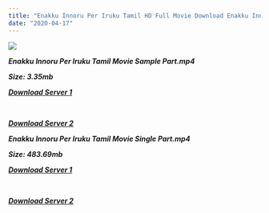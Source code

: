 ```yaml
---
title: "Enakku Innoru Per Iruku Tamil HD Full Movie Download Enakku Innoru Per Iruku Tamil HD Movie Download"
date: "2020-04-17"
---
```


![](https://images.moviebuff.com/4558cd2f-665a-44ce-aa4e-8b6511a541f1?w=1000)

**_Enakku Innoru Per Iruku Tamil Movie Sample Part.mp4_**

**_Size: 3.35mb_**

**_[Download Server 1](http://dl2.tamilsrcg.xyz/load/2016/Enakku{300377c8a1a3ba2999b4bbe3381b1ea1a812b0b70d21946c68d529294a5c2999}20Innoru{300377c8a1a3ba2999b4bbe3381b1ea1a812b0b70d21946c68d529294a5c2999}20Per{300377c8a1a3ba2999b4bbe3381b1ea1a812b0b70d21946c68d529294a5c2999}20Iruku/Enakku{300377c8a1a3ba2999b4bbe3381b1ea1a812b0b70d21946c68d529294a5c2999}20Innoru{300377c8a1a3ba2999b4bbe3381b1ea1a812b0b70d21946c68d529294a5c2999}20Per{300377c8a1a3ba2999b4bbe3381b1ea1a812b0b70d21946c68d529294a5c2999}20Iruku{300377c8a1a3ba2999b4bbe3381b1ea1a812b0b70d21946c68d529294a5c2999}20(2016){300377c8a1a3ba2999b4bbe3381b1ea1a812b0b70d21946c68d529294a5c2999}20HDRip{300377c8a1a3ba2999b4bbe3381b1ea1a812b0b70d21946c68d529294a5c2999}20Sample{300377c8a1a3ba2999b4bbe3381b1ea1a812b0b70d21946c68d529294a5c2999}20HD.mp4)_**

**_[  
](http://dl2.tamilsrcg.xyz/load/2016/Enakku{300377c8a1a3ba2999b4bbe3381b1ea1a812b0b70d21946c68d529294a5c2999}20Innoru{300377c8a1a3ba2999b4bbe3381b1ea1a812b0b70d21946c68d529294a5c2999}20Per{300377c8a1a3ba2999b4bbe3381b1ea1a812b0b70d21946c68d529294a5c2999}20Iruku/Enakku{300377c8a1a3ba2999b4bbe3381b1ea1a812b0b70d21946c68d529294a5c2999}20Innoru{300377c8a1a3ba2999b4bbe3381b1ea1a812b0b70d21946c68d529294a5c2999}20Per{300377c8a1a3ba2999b4bbe3381b1ea1a812b0b70d21946c68d529294a5c2999}20Iruku{300377c8a1a3ba2999b4bbe3381b1ea1a812b0b70d21946c68d529294a5c2999}20(2016){300377c8a1a3ba2999b4bbe3381b1ea1a812b0b70d21946c68d529294a5c2999}20HDRip{300377c8a1a3ba2999b4bbe3381b1ea1a812b0b70d21946c68d529294a5c2999}20Sample{300377c8a1a3ba2999b4bbe3381b1ea1a812b0b70d21946c68d529294a5c2999}20HD.mp4)_**

**_[Download Server 2](http://dl2.tamilsrcg.xyz/load/2016/Enakku{300377c8a1a3ba2999b4bbe3381b1ea1a812b0b70d21946c68d529294a5c2999}20Innoru{300377c8a1a3ba2999b4bbe3381b1ea1a812b0b70d21946c68d529294a5c2999}20Per{300377c8a1a3ba2999b4bbe3381b1ea1a812b0b70d21946c68d529294a5c2999}20Iruku/Enakku{300377c8a1a3ba2999b4bbe3381b1ea1a812b0b70d21946c68d529294a5c2999}20Innoru{300377c8a1a3ba2999b4bbe3381b1ea1a812b0b70d21946c68d529294a5c2999}20Per{300377c8a1a3ba2999b4bbe3381b1ea1a812b0b70d21946c68d529294a5c2999}20Iruku{300377c8a1a3ba2999b4bbe3381b1ea1a812b0b70d21946c68d529294a5c2999}20(2016){300377c8a1a3ba2999b4bbe3381b1ea1a812b0b70d21946c68d529294a5c2999}20HDRip{300377c8a1a3ba2999b4bbe3381b1ea1a812b0b70d21946c68d529294a5c2999}20Sample{300377c8a1a3ba2999b4bbe3381b1ea1a812b0b70d21946c68d529294a5c2999}20HD.mp4)_**

**_Enakku Innoru Per Iruku Tamil Movie Single Part.mp4_**

**_Size: 483.69mb_**

**_[Download Server 1](http://s1.uptofiles.net//files/Tamil{300377c8a1a3ba2999b4bbe3381b1ea1a812b0b70d21946c68d529294a5c2999}202016{300377c8a1a3ba2999b4bbe3381b1ea1a812b0b70d21946c68d529294a5c2999}20Movies/Enakku{300377c8a1a3ba2999b4bbe3381b1ea1a812b0b70d21946c68d529294a5c2999}20Innoru{300377c8a1a3ba2999b4bbe3381b1ea1a812b0b70d21946c68d529294a5c2999}20Per{300377c8a1a3ba2999b4bbe3381b1ea1a812b0b70d21946c68d529294a5c2999}20Irukku{300377c8a1a3ba2999b4bbe3381b1ea1a812b0b70d21946c68d529294a5c2999}20(2016)/Enakku{300377c8a1a3ba2999b4bbe3381b1ea1a812b0b70d21946c68d529294a5c2999}20Innoru{300377c8a1a3ba2999b4bbe3381b1ea1a812b0b70d21946c68d529294a5c2999}20Per{300377c8a1a3ba2999b4bbe3381b1ea1a812b0b70d21946c68d529294a5c2999}20Irukku{300377c8a1a3ba2999b4bbe3381b1ea1a812b0b70d21946c68d529294a5c2999}20(640x360)/Enakku{300377c8a1a3ba2999b4bbe3381b1ea1a812b0b70d21946c68d529294a5c2999}20Innoru{300377c8a1a3ba2999b4bbe3381b1ea1a812b0b70d21946c68d529294a5c2999}20Per{300377c8a1a3ba2999b4bbe3381b1ea1a812b0b70d21946c68d529294a5c2999}20Irukku{300377c8a1a3ba2999b4bbe3381b1ea1a812b0b70d21946c68d529294a5c2999}20HD.mp4)_**

**_[  
](http://s1.uptofiles.net//files/Tamil{300377c8a1a3ba2999b4bbe3381b1ea1a812b0b70d21946c68d529294a5c2999}202016{300377c8a1a3ba2999b4bbe3381b1ea1a812b0b70d21946c68d529294a5c2999}20Movies/Enakku{300377c8a1a3ba2999b4bbe3381b1ea1a812b0b70d21946c68d529294a5c2999}20Innoru{300377c8a1a3ba2999b4bbe3381b1ea1a812b0b70d21946c68d529294a5c2999}20Per{300377c8a1a3ba2999b4bbe3381b1ea1a812b0b70d21946c68d529294a5c2999}20Irukku{300377c8a1a3ba2999b4bbe3381b1ea1a812b0b70d21946c68d529294a5c2999}20(2016)/Enakku{300377c8a1a3ba2999b4bbe3381b1ea1a812b0b70d21946c68d529294a5c2999}20Innoru{300377c8a1a3ba2999b4bbe3381b1ea1a812b0b70d21946c68d529294a5c2999}20Per{300377c8a1a3ba2999b4bbe3381b1ea1a812b0b70d21946c68d529294a5c2999}20Irukku{300377c8a1a3ba2999b4bbe3381b1ea1a812b0b70d21946c68d529294a5c2999}20(640x360)/Enakku{300377c8a1a3ba2999b4bbe3381b1ea1a812b0b70d21946c68d529294a5c2999}20Innoru{300377c8a1a3ba2999b4bbe3381b1ea1a812b0b70d21946c68d529294a5c2999}20Per{300377c8a1a3ba2999b4bbe3381b1ea1a812b0b70d21946c68d529294a5c2999}20Irukku{300377c8a1a3ba2999b4bbe3381b1ea1a812b0b70d21946c68d529294a5c2999}20HD.mp4)_**

**_[Download Server 2](http://s1.uptofiles.net//files/Tamil{300377c8a1a3ba2999b4bbe3381b1ea1a812b0b70d21946c68d529294a5c2999}202016{300377c8a1a3ba2999b4bbe3381b1ea1a812b0b70d21946c68d529294a5c2999}20Movies/Enakku{300377c8a1a3ba2999b4bbe3381b1ea1a812b0b70d21946c68d529294a5c2999}20Innoru{300377c8a1a3ba2999b4bbe3381b1ea1a812b0b70d21946c68d529294a5c2999}20Per{300377c8a1a3ba2999b4bbe3381b1ea1a812b0b70d21946c68d529294a5c2999}20Irukku{300377c8a1a3ba2999b4bbe3381b1ea1a812b0b70d21946c68d529294a5c2999}20(2016)/Enakku{300377c8a1a3ba2999b4bbe3381b1ea1a812b0b70d21946c68d529294a5c2999}20Innoru{300377c8a1a3ba2999b4bbe3381b1ea1a812b0b70d21946c68d529294a5c2999}20Per{300377c8a1a3ba2999b4bbe3381b1ea1a812b0b70d21946c68d529294a5c2999}20Irukku{300377c8a1a3ba2999b4bbe3381b1ea1a812b0b70d21946c68d529294a5c2999}20(640x360)/Enakku{300377c8a1a3ba2999b4bbe3381b1ea1a812b0b70d21946c68d529294a5c2999}20Innoru{300377c8a1a3ba2999b4bbe3381b1ea1a812b0b70d21946c68d529294a5c2999}20Per{300377c8a1a3ba2999b4bbe3381b1ea1a812b0b70d21946c68d529294a5c2999}20Irukku{300377c8a1a3ba2999b4bbe3381b1ea1a812b0b70d21946c68d529294a5c2999}20HD.mp4)_**
